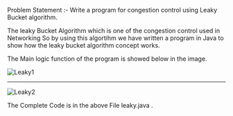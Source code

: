 Problem Statement :-
Write a program for congestion control using Leaky Bucket algorithm.

The leaky Bucket Algorithm which is one of the congestion control used in Networking So by using this algortihm we have written a program in Java to show how the leaky bucket algorithm concept works.

The Main logic function of the program is showed below in the image.

![Leaky1](https://user-images.githubusercontent.com/109091039/199180769-f8c60d4f-0913-4324-b3fc-7c3e0d1e9448.jpg)

---

![Leaky2](https://user-images.githubusercontent.com/109091039/199181220-0753ea33-13de-4caa-9d90-9423ffa5e68d.jpg)

The Complete Code is in the above File leaky.java .
